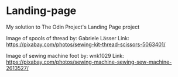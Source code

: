 # Landing-page
My solution to The Odin Project's Landing Page project

Image of spools of thread by: Gabriele Lässer
Link: https://pixabay.com/photos/sewing-kit-thread-scissors-5063401/

Image of sewing machine foot by: wnk1029
Link: https://pixabay.com/photos/sewing-machine-sewing-sew-machine-2613527/